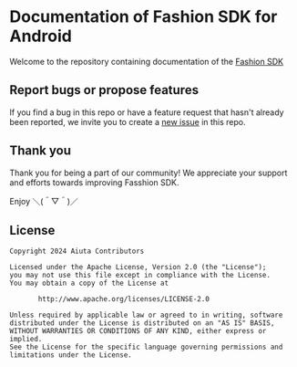 # Documentation of Fashion SDK for Android

Welcome to the repository containing documentation of the [Fashion SDK](https://github.com/aiuta-com/android-sdk)


## Report bugs or propose features

If you find a bug in this repo or have a feature request that hasn't already been reported, we invite you to create a [new issue](https://github.com/aiuta-com/android-sdk-docs/issues/new) in this repo.


## Thank you

Thank you for being a part of our community! We appreciate your support and efforts towards improving Fasshion SDK. 

Enjoy ＼(＾▽＾)／


## License

    Copyright 2024 Aiuta Contributors

    Licensed under the Apache License, Version 2.0 (the "License");
    you may not use this file except in compliance with the License.
    You may obtain a copy of the License at

           http://www.apache.org/licenses/LICENSE-2.0

    Unless required by applicable law or agreed to in writing, software
    distributed under the License is distributed on an "AS IS" BASIS,
    WITHOUT WARRANTIES OR CONDITIONS OF ANY KIND, either express or implied.
    See the License for the specific language governing permissions and
    limitations under the License.